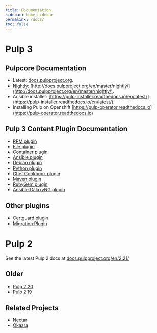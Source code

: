 ```yaml
---
title: Documentation
sidebar: home_sidebar
permalink: /docs/
toc: false
---
```


# Pulp 3

## Pulpcore Documentation

* Latest: [docs.pulpproject.org](http://docs.pulpproject.org).
* Nightly: [http://docs.pulpproject.org/en/master/nightly/](http://docs.pulpproject.org/en/master/nightly/).
* Ansible installer: [https://pulp-installer.readthedocs.io/en/latest/](https://pulp-installer.readthedocs.io/en/latest/).
* Installing Pulp on Openshift [https://pulp-operator.readthedocs.io](https://pulp-operator.readthedocs.io)

## Pulp 3 Content Plugin Documentation

* [RPM plugin](https://docs.pulpproject.org/pulp_rpm/)
* [File plugin](https://docs.pulpproject.org/pulp_file/)
* [Container plugin](https://docs.pulpproject.org/pulp_container/)
* [Ansible plugin](https://docs.pulpproject.org/pulp_ansible/)
* [Debian plugin](https://docs.pulpproject.org/pulp_deb/)
* [Python plugin](https://pulp-python.readthedocs.io/en/latest/)
* [Chef Cookbook plugin](https://github.com/pulp/pulp_cookbook/blob/master/README.rst)
* [Maven plugin](https://github.com/pulp/pulp_maven/blob/master/README.rst)
* [RubyGem plugin](https://github.com/pulp/pulp_gem/blob/master/README.rst)
* [Ansible GalaxyNG plugin](https://github.com/ansible/galaxy_ng/blob/master/README.md)

## Other plugins

* [Certguard plugin](https://pulp-certguard.readthedocs.io/en/latest/)
* [Migration Plugin](https://docs.pulpproject.org/pulp_2to3_migration/)


# Pulp 2

See the latest Pulp 2 docs at [docs.pulpproject.org/en/2.21/](http://docs.pulpproject.org/en/2.21/)

## Older

* [Pulp 2.20](http://docs.pulpproject.org/en/2.20/)
* [Pulp 2.19](http://docs.pulpproject.org/en/2.19/)


## Related Projects

* [Nectar](http://nectar.readthedocs.org/en/latest/)
* [Okaara](http://okaara.readthedocs.org/en/latest/)
